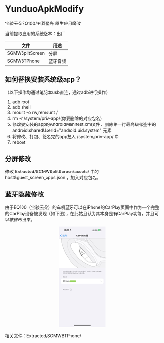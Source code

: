 <style>
img{
    width: 30%;
    padding-left: 35%;
}
</style>

# YunduoApkModify

 宝骏云朵EQ100/五菱星光 原生应用魔改

当前提取应用的系统版本：出厂

| 文件 | 用途 |
|-----|-----|
|SGMWSplitScreen|分屏|
|SGMWBTPhone|蓝牙音频|

## 如何替换安装系统级app？

（以下操作均通过笔记本usb直连，通过adb进行操作）

1. adb root
2. adb shell
3. mount -o rw,remount /
4. rm -r /system/priv-app/(你要删除的对应包名)
5. 修改要安装的app的AndroidManifest.xml文件，删除第一行最高级标签中的 android:sharedUserId="android.uid.system" 元素
6. 将修改、打包、签名完的app放入 /system/priv-app/ 中
7. reboot

## 分屏修改

 修改 Extracted/SGMWSplitScreen/assets/ 中的 host&guest_screen_apps.json ，加入对应包名。

## 蓝牙隐藏修改

 由于EQ100（宝骏云朵）的车机蓝牙可以在iPhone的CarPlay页面中作为一个完整的CarPlay设备被发现（如下图），在此姑且认为其本身是有CarPlay功能，并且可以被修改出来。

 ![](./Assets/CarplayPerhaps.JPG)
 
 相关文件：Extracted/SGMWBTPhone/